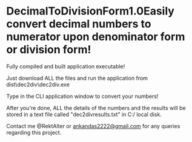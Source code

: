 # DecimalToDivisionForm1.0Easily convert decimal numbers to numerator upon denominator form or division form!

Fully compiled and built application executable!

Just download ALL the files and run the application from dist\dec2div\dec2div.exe

Type in the CLI application window to convert your numbers!

After you're done, ALL the details of the numbers and the results will be stored in a text file called "dec2divresults.txt" in C:/ local disk.

Contact me @RektAlter or ankandas2222@gmail.com for any queries regarding this project.
